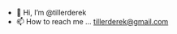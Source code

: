 - 👋 Hi, I’m @tillerderek
- 📫 How to reach me ... tillerderek@gmail.com

<!---
tillerderek/tillerderek is a ✨ special ✨ repository because its `README.md` (this file) appears on your GitHub profile.
You can click the Preview link to take a look at your changes.
--->
